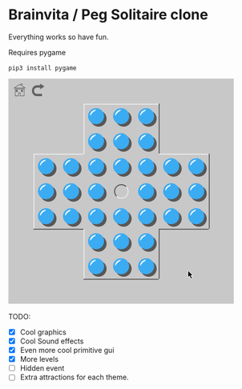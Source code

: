 # Brainvita / Peg Solitaire clone
Everything works so have fun.

Requires pygame
```
pip3 install pygame
```
![game in action](demo.gif)

 TODO:
- [x] Cool graphics
- [x] Cool Sound effects
- [x] Even more cool primitive gui
- [x] More levels
- [ ] Hidden event
- [ ] Extra attractions for each theme.